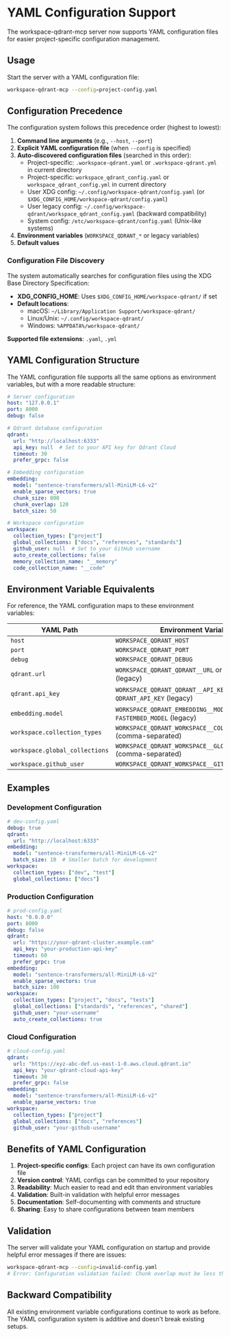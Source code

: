 # YAML Configuration Support

The workspace-qdrant-mcp server now supports YAML configuration files for easier project-specific configuration management.

## Usage

Start the server with a YAML configuration file:

```bash
workspace-qdrant-mcp --config=project-config.yaml
```

## Configuration Precedence

The configuration system follows this precedence order (highest to lowest):

1. **Command line arguments** (e.g., `--host`, `--port`)
2. **Explicit YAML configuration file** (when `--config` is specified)
3. **Auto-discovered configuration files** (searched in this order):
   - Project-specific: `.workspace-qdrant.yaml` or `.workspace-qdrant.yml` in current directory
   - Project-specific: `workspace_qdrant_config.yaml` or `workspace_qdrant_config.yml` in current directory
   - User XDG config: `~/.config/workspace-qdrant/config.yaml` (or `$XDG_CONFIG_HOME/workspace-qdrant/config.yaml`)
   - User legacy config: `~/.config/workspace-qdrant/workspace_qdrant_config.yaml` (backward compatibility)
   - System config: `/etc/workspace-qdrant/config.yaml` (Unix-like systems)
4. **Environment variables** (`WORKSPACE_QDRANT_*` or legacy variables)
5. **Default values**

### Configuration File Discovery

The system automatically searches for configuration files using the XDG Base Directory Specification:

- **XDG_CONFIG_HOME**: Uses `$XDG_CONFIG_HOME/workspace-qdrant/` if set
- **Default locations**:
  - macOS: `~/Library/Application Support/workspace-qdrant/`
  - Linux/Unix: `~/.config/workspace-qdrant/`
  - Windows: `%APPDATA%/workspace-qdrant/`

**Supported file extensions**: `.yaml`, `.yml`

## YAML Configuration Structure

The YAML configuration file supports all the same options as environment variables, but with a more readable structure:

```yaml
# Server configuration
host: "127.0.0.1"
port: 8000
debug: false

# Qdrant database configuration
qdrant:
  url: "http://localhost:6333"
  api_key: null  # Set to your API key for Qdrant Cloud
  timeout: 30
  prefer_grpc: false

# Embedding configuration
embedding:
  model: "sentence-transformers/all-MiniLM-L6-v2"
  enable_sparse_vectors: true
  chunk_size: 800
  chunk_overlap: 120
  batch_size: 50

# Workspace configuration
workspace:
  collection_types: ["project"]
  global_collections: ["docs", "references", "standards"]
  github_user: null  # Set to your GitHub username
  auto_create_collections: false
  memory_collection_name: "__memory"
  code_collection_name: "__code"
```

## Environment Variable Equivalents

For reference, the YAML configuration maps to these environment variables:

| YAML Path | Environment Variable |
|-----------|---------------------|
| `host` | `WORKSPACE_QDRANT_HOST` |
| `port` | `WORKSPACE_QDRANT_PORT` |
| `debug` | `WORKSPACE_QDRANT_DEBUG` |
| `qdrant.url` | `WORKSPACE_QDRANT_QDRANT__URL` or `QDRANT_URL` (legacy) |
| `qdrant.api_key` | `WORKSPACE_QDRANT_QDRANT__API_KEY` or `QDRANT_API_KEY` (legacy) |
| `embedding.model` | `WORKSPACE_QDRANT_EMBEDDING__MODEL` or `FASTEMBED_MODEL` (legacy) |
| `workspace.collection_types` | `WORKSPACE_QDRANT_WORKSPACE__COLLECTION_TYPES` (comma-separated) |
| `workspace.global_collections` | `WORKSPACE_QDRANT_WORKSPACE__GLOBAL_COLLECTIONS` (comma-separated) |
| `workspace.github_user` | `WORKSPACE_QDRANT_WORKSPACE__GITHUB_USER` |

## Examples

### Development Configuration

```yaml
# dev-config.yaml
debug: true
qdrant:
  url: "http://localhost:6333"
embedding:
  model: "sentence-transformers/all-MiniLM-L6-v2"
  batch_size: 10  # Smaller batch for development
workspace:
  collection_types: ["dev", "test"]
  global_collections: ["docs"]
```

### Production Configuration

```yaml
# prod-config.yaml
host: "0.0.0.0"
port: 8000
debug: false
qdrant:
  url: "https://your-qdrant-cluster.example.com"
  api_key: "your-production-api-key"
  timeout: 60
  prefer_grpc: true
embedding:
  model: "sentence-transformers/all-MiniLM-L6-v2"
  enable_sparse_vectors: true
  batch_size: 100
workspace:
  collection_types: ["project", "docs", "tests"]
  global_collections: ["standards", "references", "shared"]
  github_user: "your-username"
  auto_create_collections: true
```

### Cloud Configuration

```yaml
# cloud-config.yaml
qdrant:
  url: "https://xyz-abc-def.us-east-1-0.aws.cloud.qdrant.io"
  api_key: "your-qdrant-cloud-api-key"
  timeout: 30
  prefer_grpc: false
embedding:
  model: "sentence-transformers/all-MiniLM-L6-v2"
  enable_sparse_vectors: true
workspace:
  collection_types: ["project"]
  global_collections: ["docs", "references"]
  github_user: "your-github-username"
```

## Benefits of YAML Configuration

1. **Project-specific configs**: Each project can have its own configuration file
2. **Version control**: YAML configs can be committed to your repository
3. **Readability**: Much easier to read and edit than environment variables
4. **Validation**: Built-in validation with helpful error messages
5. **Documentation**: Self-documenting with comments and structure
6. **Sharing**: Easy to share configurations between team members

## Validation

The server will validate your YAML configuration on startup and provide helpful error messages if there are issues:

```bash
workspace-qdrant-mcp --config=invalid-config.yaml
# Error: Configuration validation failed: Chunk overlap must be less than chunk size
```

## Backward Compatibility

All existing environment variable configurations continue to work as before. The YAML configuration system is additive and doesn't break existing setups.